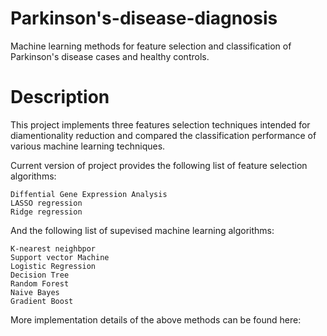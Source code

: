 # Parkinson's-disease-diagnosis
Machine learning methods for feature selection and classification of Parkinson's disease cases and healthy controls.

# Description
This project implements three features selection techniques intended for diamentionality reduction and compared the classification performance of various machine learning techniques.

Current version of project provides the following list of feature selection algorithms:

```
Diffential Gene Expression Analysis
LASSO regression
Ridge regression
```
And the following list of supevised machine learning algorithms:
```
K-nearest neighbpor
Support vector Machine
Logistic Regression
Decision Tree
Random Forest
Naive Bayes
Gradient Boost
```
More implementation details of the above methods can be found here:
